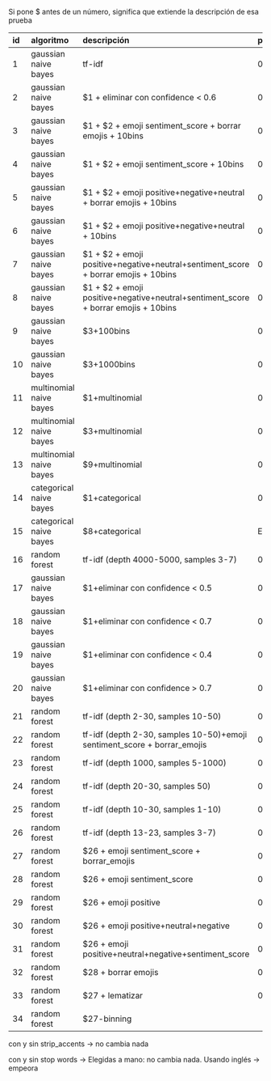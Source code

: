 Si pone $ antes de un número, significa que extiende la descripción de esa prueba

|id|algoritmo|descripción|puntuación|hiperparámetros
|:-|:-|:-|:-|:-|
1| gaussian naive bayes|tf-idf| 0.46164346705029863
2| gaussian naive bayes|$1 + eliminar con confidence < 0.6| 0.4365506247633813
3| gaussian naive bayes|$1 + $2 + emoji sentiment_score + borrar emojis + 10bins| 0.4365506247633813
4| gaussian naive bayes|$1 + $2 + emoji sentiment_score + 10bins| 0.4365506247633813
5| gaussian naive bayes|$1 + $2 + emoji positive+negative+neutral + borrar emojis + 10bins| 0.4357424172767395
6| gaussian naive bayes|$1 + $2 + emoji positive+negative+neutral + 10bins| 0.4357424172767395
7| gaussian naive bayes|$1 + $2 + emoji positive+negative+neutral+sentiment_score + borrar emojis + 10bins| 0.4357424172767395
8| gaussian naive bayes|$1 + $2 + emoji positive+negative+neutral+sentiment_score + borrar emojis + 10bins| 0.4357424172767395
9| gaussian naive bayes|$3+100bins| 0.4365506247633813
10| gaussian naive bayes|$3+1000bins| 0.4365506247633813
11| multinomial naive bayes|$1+multinomial| 0.2531502375143104
12| multinomial naive bayes|$3+multinomial| 0.25330879130511
13| multinomial naive bayes|$9+multinomial| 0.25330879130511
14| categorical naive bayes|$1+categorical| 0.25183648777115203
15| categorical naive bayes|$8+categorical| ERROR
16| random forest|tf-idf (depth 4000-5000, samples 3-7)|0.4771907257199133|max_depth=4000, min_samples_leaf=99
17| gaussian naive bayes|$1+eliminar con confidence < 0.5| 0.4369940954524291
18| gaussian naive bayes|$1+eliminar con confidence < 0.7| 0.40763768270931594
19| gaussian naive bayes|$1+eliminar con confidence < 0.4| 0.4369940954524291
20| gaussian naive bayes|$1+eliminar con confidence > 0.7| 0.41883195655606015
21| random forest|tf-idf (depth 2-30, samples 10-50)| 0.6477630177614143|max_depth=17, min_samples_leaf=10
22| random forest|tf-idf (depth 2-30, samples 10-50)+emoji sentiment_score + borrar_emojis| 0.6714055772940525|max_depth=22, min_samples_leaf=10
23| random forest|tf-idf (depth 1000, samples 5-1000)| 0.6659335437685632|max_depth=1000, min_samples_leaf=5
24| random forest|tf-idf (depth 20-30, samples 50)| 0.5013711298857654|max_depth=20, min_samples_leaf=50
25| random forest|tf-idf (depth 10-30, samples 1-10)|0.6690424357483918|max_depth=14, min_samples_leaf=4
26| random forest|tf-idf (depth 13-23, samples 3-7)|0.6690424357483918|max_depth=14, min_samples_leaf=4
27| random forest | $26 + emoji sentiment_score + borrar_emojis|0.6766391654184885|max_depth=17, min_samples_leaf=4
28| random forest | $26 + emoji sentiment_score|0.6832097718888496|max_depth=15, min_samples_leaf=5
29| random forest | $26 + emoji positive|0.6778098450304378|max_depth=22, min_samples_leaf=3
30| random forest | $26 + emoji positive+neutral+negative|0.6747283092303015|max_depth=14, min_samples_leaf=3
31| random forest | $26 + emoji positive+neutral+negative+sentiment_score|0.6794446334997019|max_depth=21, min_samples_leaf=3
32| random forest | $28 +  borrar emojis|0.6766391654184885|max_depth=17, min_samples_leaf=4
33| random forest | $27 + lematizar | 0.6850769714351029 | max_depth=23, min_samples_leaf=5
34|random forest|$27-binning

con y sin strip_accents -> no cambia nada

con y sin stop words -> Elegidas a mano: no cambia nada. Usando inglés -> empeora
